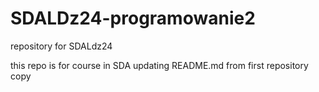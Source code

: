 # SDALDz24-programowanie2
repository for SDALdz24

this repo is for course in SDA
updating README.md from first repository copy
